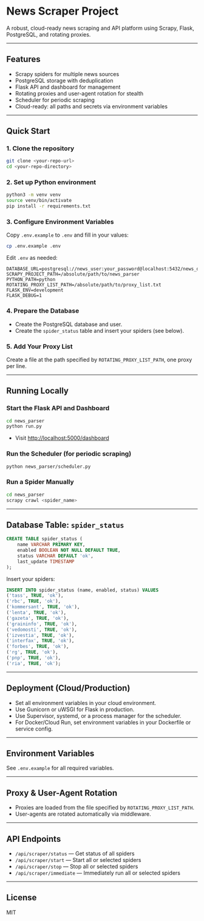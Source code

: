 # News Scraper Project

A robust, cloud-ready news scraping and API platform using Scrapy, Flask, PostgreSQL, and rotating proxies.

---

## Features
- Scrapy spiders for multiple news sources
- PostgreSQL storage with deduplication
- Flask API and dashboard for management
- Rotating proxies and user-agent rotation for stealth
- Scheduler for periodic scraping
- Cloud-ready: all paths and secrets via environment variables

---

## Quick Start

### 1. Clone the repository
```bash
git clone <your-repo-url>
cd <your-repo-directory>
```

### 2. Set up Python environment
```bash
python3 -m venv venv
source venv/bin/activate
pip install -r requirements.txt
```

### 3. Configure Environment Variables
Copy `.env.example` to `.env` and fill in your values:
```bash
cp .env.example .env
```
Edit `.env` as needed:
```
DATABASE_URL=postgresql://news_user:your_password@localhost:5432/news_db
SCRAPY_PROJECT_PATH=/absolute/path/to/news_parser
PYTHON_PATH=python
ROTATING_PROXY_LIST_PATH=/absolute/path/to/proxy_list.txt
FLASK_ENV=development
FLASK_DEBUG=1
```

### 4. Prepare the Database
- Create the PostgreSQL database and user.
- Create the `spider_status` table and insert your spiders (see below).

### 5. Add Your Proxy List
Create a file at the path specified by `ROTATING_PROXY_LIST_PATH`, one proxy per line.

---

## Running Locally

### Start the Flask API and Dashboard
```bash
cd news_parser
python run.py
```
- Visit [http://localhost:5000/dashboard](http://localhost:5000/dashboard)

### Run the Scheduler (for periodic scraping)
```bash
python news_parser/scheduler.py
```

### Run a Spider Manually
```bash
cd news_parser
scrapy crawl <spider_name>
```

---

## Database Table: `spider_status`
```sql
CREATE TABLE spider_status (
    name VARCHAR PRIMARY KEY,
    enabled BOOLEAN NOT NULL DEFAULT TRUE,
    status VARCHAR DEFAULT 'ok',
    last_update TIMESTAMP
);
```
Insert your spiders:
```sql
INSERT INTO spider_status (name, enabled, status) VALUES
('tass', TRUE, 'ok'),
('rbc', TRUE, 'ok'),
('kommersant', TRUE, 'ok'),
('lenta', TRUE, 'ok'),
('gazeta', TRUE, 'ok'),
('graininfo', TRUE, 'ok'),
('vedomosti', TRUE, 'ok'),
('izvestia', TRUE, 'ok'),
('interfax', TRUE, 'ok'),
('forbes', TRUE, 'ok'),
('rg', TRUE, 'ok'),
('pnp', TRUE, 'ok'),
('ria', TRUE, 'ok');
```

---

## Deployment (Cloud/Production)
- Set all environment variables in your cloud environment.
- Use Gunicorn or uWSGI for Flask in production.
- Use Supervisor, systemd, or a process manager for the scheduler.
- For Docker/Cloud Run, set environment variables in your Dockerfile or service config.

---

## Environment Variables
See `.env.example` for all required variables.

---

## Proxy & User-Agent Rotation
- Proxies are loaded from the file specified by `ROTATING_PROXY_LIST_PATH`.
- User-agents are rotated automatically via middleware.

---

## API Endpoints
- `/api/scraper/status` — Get status of all spiders
- `/api/scraper/start` — Start all or selected spiders
- `/api/scraper/stop` — Stop all or selected spiders
- `/api/scraper/immediate` — Immediately run all or selected spiders

---

## License
MIT 